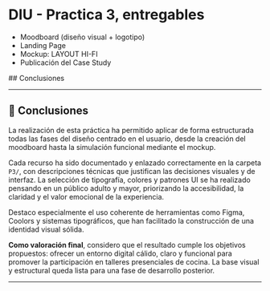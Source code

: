 # DIU - Practica 3, entregables

- Moodboard (diseño visual + logotipo)   
- Landing Page
- Mockup: LAYOUT HI-FI
- Publicación del Case Study

## Conclusiones


---

## 🧾 Conclusiones

La realización de esta práctica ha permitido aplicar de forma estructurada todas las fases del diseño centrado en el usuario, desde la creación del moodboard hasta la simulación funcional mediante el mockup.

Cada recurso ha sido documentado y enlazado correctamente en la carpeta `P3/`, con descripciones técnicas que justifican las decisiones visuales y de interfaz. La selección de tipografía, colores y patrones UI se ha realizado pensando en un público adulto y mayor, priorizando la accesibilidad, la claridad y el valor emocional de la experiencia.

Destaco especialmente el uso coherente de herramientas como Figma, Coolors y sistemas tipográficos, que han facilitado la construcción de una identidad visual sólida.

**Como valoración final**, considero que el resultado cumple los objetivos propuestos: ofrecer un entorno digital cálido, claro y funcional para promover la participación en talleres presenciales de cocina. La base visual y estructural queda lista para una fase de desarrollo posterior.

---


